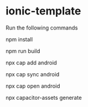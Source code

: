# ionic-template

Run the following commands

npm install

npm run build

npx cap add android

npx cap sync android

npx cap open android

npx capacitor-assets generate